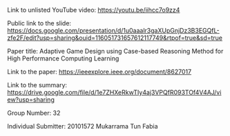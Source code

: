 Link to unlisted YouTube video:
https://youtu.be/iihcc7o9zz4

Public link to the slide:
https://docs.google.com/presentation/d/1u0aaalr3gaXUpGnjDz3B3EGQfL-zfe2F/edit?usp=sharing&ouid=116051731657612117749&rtpof=true&sd=true

Paper title:
Adaptive Game Design using Case-based Reasoning Method for High Performance Computing Learning

Link to the paper:
https://ieeexplore.ieee.org/document/8627017

Link to the summary:
https://drive.google.com/file/d/1e7ZHXeRkwTIy4aj3VPQfR093TOf4V4AJ/view?usp=sharing

Group Number:
32

Individual Submitter:
20101572 Mukarrama Tun Fabia
